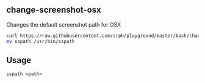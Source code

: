 ## change-screenshot-osx
Changes the default screenshot path for OSX

```bash
curl https://raw.githubusercontent.com/srph/playground/master/bash/change-screenshot-mac/sspath > sspath
mv sspath /usr/bin/sspath
```

## Usage

```
sspath <path>
```
